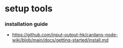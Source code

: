# setup tools

### installation guide
  - https://github.com/input-output-hk/cardano-node-wiki/blob/main/docs/getting-started/install.md

